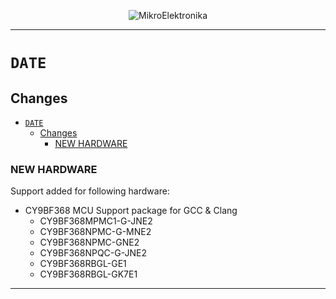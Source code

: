 <p align="center">
  <img src="http://www.mikroe.com/img/designs/beta/logo_small.png?raw=true" alt="MikroElektronika"/>
</p>

---

# `DATE`

## Changes

- [`DATE`](#date)
  - [Changes](#changes)
    - [NEW HARDWARE](#new-hardware)

### NEW HARDWARE

Support added for following hardware:

+ CY9BF368 MCU Support package for GCC & Clang
  + CY9BF368MPMC1-G-JNE2
  + CY9BF368NPMC-G-MNE2
  + CY9BF368NPMC-GNE2
  + CY9BF368NPQC-G-JNE2
  + CY9BF368RBGL-GE1
  + CY9BF368RBGL-GK7E1

---
